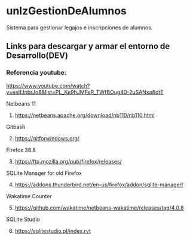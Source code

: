 # unlzGestionDeAlumnos
Sistema para gestionar legajos e inscripciones de alumnos.

## Links para descargar y armar el entorno de Desarrollo(DEV)

### Referencia youtube:

https://www.youtube.com/watch?v=esIfJnbrJo8&list=PL_Ke9hJMFeR_TWfBOug40-2uSANxa8dtE

Netbeans 11
1. https://netbeans.apache.org/download/nb110/nb110.html

Gitbash

2. https://gitforwindows.org/

Firefox 38.8

3. https://ftp.mozilla.org/pub/firefox/releases/

SQLite Manager for old Firefox

4. https://addons.thunderbird.net/en-us/firefox/addon/sqlite-manager/

Wakatime Counter

5. https://github.com/wakatime/netbeans-wakatime/releases/tag/4.0.8

SQLite Studio

6. https://sqlitestudio.pl/index.rvt
